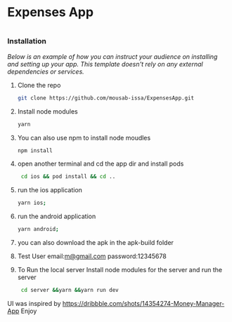 <h1>Expenses App<h1 />
  
  ### Installation

_Below is an example of how you can instruct your audience on installing and setting up your app. This template doesn't rely on any external dependencies or services._

1. Clone the repo
    ```sh
   git clone https://github.com/mousab-issa/ExpensesApp.git
   ```
2. Install node modules
   ```sh
   yarn
   ```

3. You can also use npm to install node moudles 
   ```sh
   npm install
   ```
4. open another terminal and cd the app dir and install pods 
   ```sh
    cd ios && pod install && cd ..
   ```
5. run the ios application  
   ```sh
   yarn ios;
   ```
  
6. run the android application  
   ```sh 
   yarn android;
   ```
   
7. you can also download the apk in the apk-build folder

8. Test User email:m@gmail.com password:12345678

9. To Run the local server Install node modules for the server and run the server 
   ```sh
    cd server &&yarn &&yarn run dev
   ```
  
  UI was inspired by https://dribbble.com/shots/14354274-Money-Manager-App
  Enjoy
  
